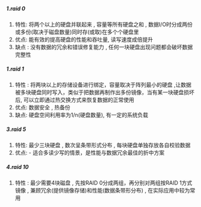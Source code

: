 ##### 1.raid 0
1. 特性:  将两个以上的硬盘并联起来 , 容量等所有硬盘之和  , 数据I/O时分成两份或多份(取决于磁盘数量)同时存(或取)在多个个硬盘里
2. 优点:   能有效的提高硬盘的性能和吞吐量, 读写速度成倍提升
3. 缺点 : 没有数据的冗余和错误修复能力 , 任何一块硬盘出现问题都会破坏数据完整性

##### 1.raid 1
1. 特性 : 将两块以上的存储设备进行绑定，容量取决于阵列最小的硬盘 ,让数据被多块硬盘同时写入，类似于把数据再制作出多份镜像，当有某一块硬盘损坏后, 可以立即通过热交换方式来恢复数据的正常使用
2. 优点:  数据安全 , 热备份
3. 缺点:  硬盘空间利用率为1/n(硬盘数量), 有一定的系统负载


##### 3.raid 5
1. 特性:  最少三块硬盘 , 数次呈条带形式分布 , 每块硬盘单独存放各自校验数据
2. 优点: - 适合多读少写的情景，是性能与数据冗余最佳的折中方案


##### 4.raid 10
1. 特性 : 最少需要4块磁盘 , 先按RAID 0分成两组，再分别对两组按RAID 1方式镜像 , 兼顾冗余(提供镜像存储)和性能(数据条带形分布) , 在实际应用中较为常用
